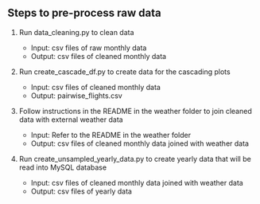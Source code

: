 ## Steps to pre-process raw data

1. Run data_cleaning.py to clean data
    - Input: csv files of raw monthly data
    - Output: csv files of cleaned monthly data

2. Run create_cascade_df.py to create data for the cascading plots
    - Input: csv files of cleaned monthly data
    - Output: pairwise_flights.csv

3. Follow instructions in the README in the weather folder to join cleaned data with external weather data
    - Input: Refer to the README in the weather folder
    - Output: csv files of cleaned monthly data joined with weather data

4. Run create_unsampled_yearly_data.py to create yearly data that will be read into MySQL database
    - Input: csv files of cleaned monthly data joined with weather data
    - Output: csv files of yearly data